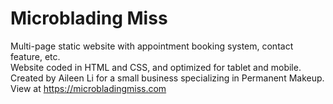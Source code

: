 # Microblading Miss
Multi-page static website with appointment booking system, contact feature, etc.  
Website coded in HTML and CSS, and optimized for tablet and mobile.  
Created by Aileen Li for a small business specializing in Permanent Makeup.  
View at https://microbladingmiss.com
